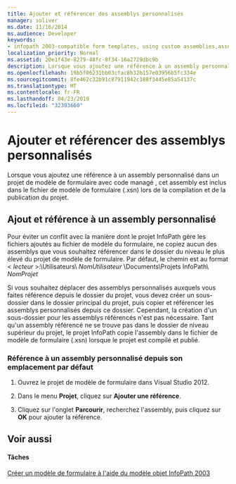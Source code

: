 ```yaml
---
title: Ajouter et référencer des assemblys personnalisés
manager: soliver
ms.date: 11/16/2014
ms.audience: Developer
keywords:
- infopath 2003-compatible form templates, using custom assemblies,assemblies [InfoPath 2007], adding custom using InfoPath 2003 object model
localization_priority: Normal
ms.assetid: 20e1f43e-8279-48fc-8f34-16a2729dbc9b
description: Lorsque vous ajoutez une référence à un assembly personnalisé dans un projet de modèle de formulaire avec code managé , cet assembly est inclus dans le fichier de modèle de formulaire (.xsn) lors de la compilation et de la publication du projet.
ms.openlocfilehash: 19b5f06231bb03cfac8b32b157e03956b5fc334e
ms.sourcegitcommit: 8fe462c32b91c87911942c188f3445e85a54137c
ms.translationtype: MT
ms.contentlocale: fr-FR
ms.lasthandoff: 04/23/2019
ms.locfileid: "32303660"
---
```

# <a name="add-and-reference-custom-assemblies"></a>Ajouter et référencer des assemblys personnalisés

Lorsque vous ajoutez une référence à un assembly personnalisé dans un projet de modèle de formulaire avec code managé
, cet assembly est inclus dans le fichier de modèle de formulaire (.xsn) lors de la compilation et de la publication du projet.
  
## <a name="add-and-reference-a-custom-assembly"></a>Ajout et référence à un assembly personnalisé

Pour éviter un conflit avec la manière dont le projet InfoPath gère les fichiers ajoutés au fichier de modèle du formulaire, ne copiez aucun des assemblys que vous souhaitez référencer dans le dossier du niveau le plus élevé du projet de modèle de formulaire. Par défaut, le chemin est au format < *lecteur*  >:\Utilisateurs\  *NomUtilisateur*  \Documents\Projets InfoPath\  *NomProjet* 
  
Si vous souhaitez déplacer des assemblys personnalisés auxquels vous faites référence depuis le dossier du projet, vous devez créer un sous-dossier dans le dossier principal du projet, puis copier et référencer les assemblys personnalisés depuis ce dossier. Cependant, la création d'un sous-dossier pour les assemblys référencés n'est pas nécessaire. Tant qu'un assembly référencé ne se trouve pas dans le dossier de niveau supérieur du projet, le projet InfoPath copie l'assembly dans le fichier de modèle de formulaire (.xsn) lorsque le projet est compilé et publié.
  
### <a name="reference-a-custom-assembly-from-its-default-location"></a>Référence à un assembly personnalisé depuis son emplacement par défaut

1. Ouvrez le projet de modèle de formulaire dans Visual Studio 2012.
    
2. Dans le menu **Projet**, cliquez sur **Ajouter une référence**.
    
3. Cliquez sur l'onglet **Parcourir**, recherchez l'assembly, puis cliquez sur **OK** pour ajouter la référence. 
    
## <a name="see-also"></a>Voir aussi

#### <a name="tasks"></a>Tâches

[Créer un modèle de formulaire à l'aide du modèle objet InfoPath 2003](how-to-create-a-form-template-using-the-infopath-2003-object-model.md)

